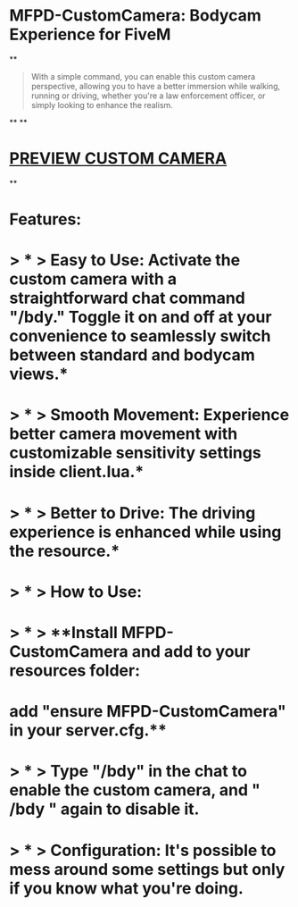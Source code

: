 # MFPD-CustomCamera: Bodycam Experience for FiveM

**

> With a simple command, you can enable this custom camera perspective, allowing you to have a better immersion while walking, running or driving, whether you're a law enforcement officer, or simply looking to enhance the realism.

**
**

# **[PREVIEW CUSTOM CAMERA](https://www.youtube.com/watch?v=xkdFJsiZJoU)**

**

# Features:

# > * > **Easy to Use: Activate the custom camera with a straightforward chat command "/bdy." Toggle it on and off at your convenience to seamlessly switch between standard and bodycam views.***
# > * > **Smooth Movement: Experience better camera movement with customizable sensitivity settings inside client.lua.***
# > * > **Better to Drive: The driving experience is enhanced while using the resource.***
# > * > **How to Use:**
# > * > **Install MFPD-CustomCamera and add to your resources folder:
# add "ensure MFPD-CustomCamera" in your server.cfg.**
# > * > **Type "/bdy" in the chat to enable the custom camera, and " /bdy " again to disable it.**
# > * > **Configuration: It's possible to mess around some settings but only if you know what you're doing.**
